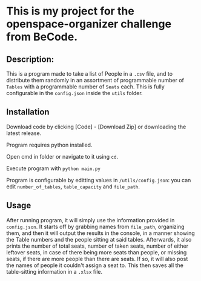 # This is my project for the openspace-organizer challenge from BeCode.

## Description:

This is a program made to take a list of People in a `.csv` file, and to distribute them randomly in an assortment of programmable number of `Tables` with a programmable number of `Seats` each. This is fully configurable in the `config.json` inside the `utils` folder.

## Installation

Download code by clicking [Code] - [Download Zip] or downloading the latest release.

Program requires python installed.

Open cmd in folder or navigate to it using `cd`.

Execute program with `python main.py`

Program is configurable by editting values in `/utils/config.json`: you can edit `number_of_tables`, `table_capacity` and `file_path`.

## Usage

After running program, it will simply use the information provided in `config.json`. It starts off by grabbing names from `file_path`, organizing them, and then it will output the results in the console, in a manner showing the Table numbers and the people sitting at said tables. Afterwards, it also prints the number of total seats, number of taken seats, number of either leftover seats, in case of there being more seats than people, or missing seats, if there are more people than there are seats. If so, it will also post the names of people it couldn't assign a seat to. This then saves all the table-sitting information in a `.xlsx` file.
